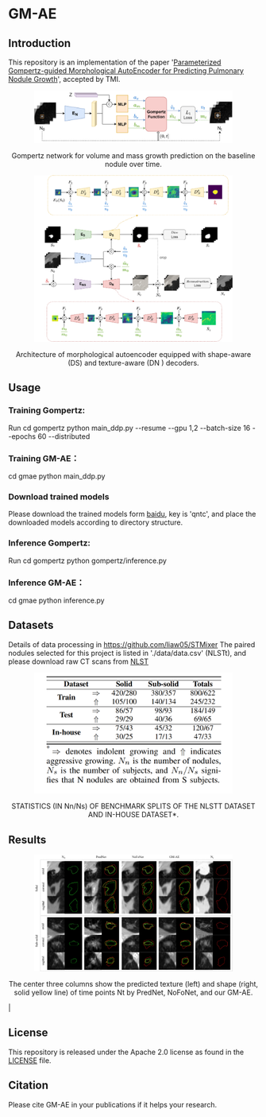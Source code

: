 # GM-AE

## Introduction
This repository is an implementation of the paper '[Parameterized Gompertz-guided Morphological AutoEncoder for Predicting Pulmonary Nodule Growth]()', accepted by TMI.

<div align="center">
  <img width="400", src="./rscs/gompertz model.png">
</div>
<p align="center">
  Gompertz network for volume and mass growth prediction on the baseline nodule over time.
</p>

<div align="center">
  <img width="400", src="./rscs/morphological autoencoder.png">
</div>
<p align="center">
  Architecture of morphological autoencoder equipped with shape-aware (DS) and texture-aware (DN ) decoders.
</p>


## Usage
### Training Gompertz:
Run
cd gompertz
python main_ddp.py --resume --gpu 1,2 --batch-size 16 --epochs 60 --distributed

### Training GM-AE：
cd gmae
python main_ddp.py

### Download trained models
Please download the trained models form [baidu](https://pan.baidu.com/s/1FatuhkeZldeHkigvMA85bQ), key is 'qntc', and place the downloaded models according to directory structure.

### Inference Gompertz:
Run
cd gompertz
python gompertz/inference.py

### Inference GM-AE：
cd gmae
python inference.py

## Datasets
Details of data processing in https://github.com/liaw05/STMixer
The paired nodules selected for this project is listed in './data/data.csv' (NLSTt), and please download raw CT scans from [NLST](https://wiki.cancerimagingarchive.net/display/NLST/National+Lung+Screening+Trial)

<div align="center">
  <img width="400", src="./rscs/data.png">
</div>
<p align="center">
  STATISTICS (IN Nn/Ns) OF BENCHMARK SPLITS OF THE NLSTT DATASET AND IN-HOUSE DATASET*.
</p>


## Results
<div align="center">
  <img width="400", src="./rscs/result.png">
</div>
<p align="center">
  The center three columns show the predicted texture (left) and shape (right, solid yellow line) of time points Nt by PredNet, NoFoNet, and our GM-AE.
</p>|


## License
This repository is released under the Apache 2.0 license as found in the [LICENSE](LICENSE) file.

## Citation

Please cite GM-AE in your publications if it helps your research. 

```

```

